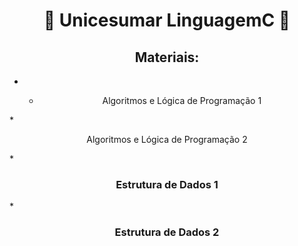 <h1 align="center"> 📁 Unicesumar LinguagemC 📁 </h1>

<h2 align="center">Materiais: </h2>

- * <p align="center">Algoritmos e Lógica de Programação 1</p>
*<p align="center">Algoritmos e Lógica de Programação 2</p>
*<h3 align="center">Estrutura de Dados 1</h3> 
*<h3 align="center">Estrutura de Dados 2</h3> 
